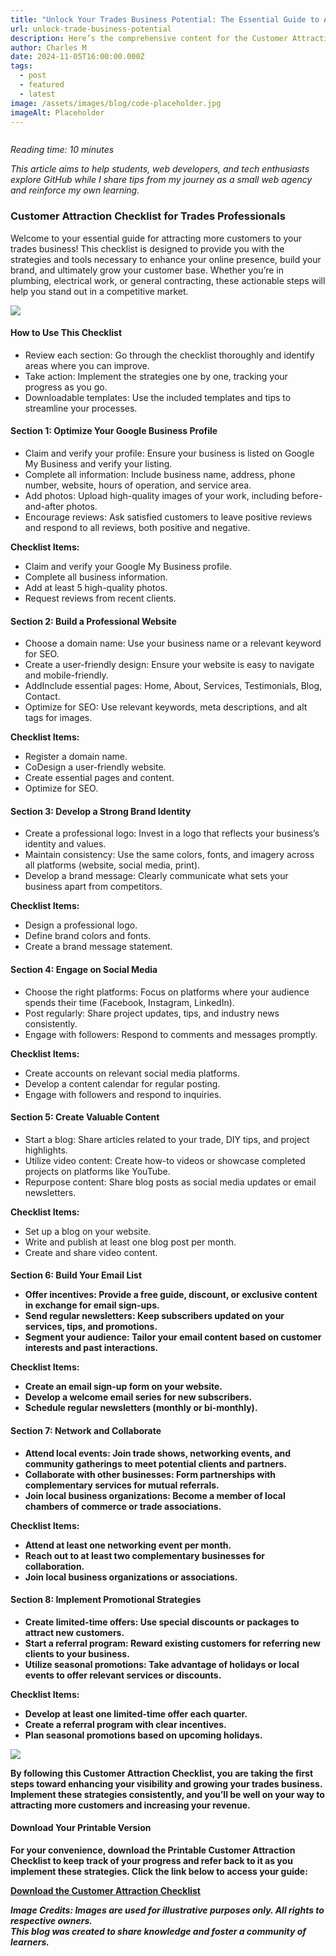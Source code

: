 ```yaml
---
title: "Unlock Your Trades Business Potential: The Essential Guide to Attracting More Customers"
url: unlock-trade-business-potential
description: Here’s the comprehensive content for the Customer Attraction Checklist lead magnet, designed specifically for trades professionals. This guide provides actionable insights and tools to help them attract more customers and grow their business.
author: Charles M
date: 2024-11-05T16:00:00.000Z
tags:
  - post
  - featured
  - latest
image: /assets/images/blog/code-placeholder.jpg
imageAlt: Placeholder
---
```

![]()

*Reading time: 10 minutes*

*This article aims to help students, web developers, and tech enthusiasts explore GitHub while I share tips from my journey as a small web agency and reinforce my own learning.*

<h3>Customer Attraction Checklist for Trades Professionals</h3>

Welcome to your essential guide for attracting more customers to your trades business! This checklist is designed to provide you with the strategies and tools necessary to enhance your online presence, build your brand, and ultimately grow your customer base. Whether you’re in plumbing, electrical work, or general contracting, these actionable steps will help you stand out in a competitive market.

<img src="/assets/images/blog/code-placeholder.jpg" />

<h4>How to Use This Checklist</h4>

<ul>
<li>Review each section: Go through the checklist thoroughly and identify areas where you can improve.</li>
<li>Take action: Implement the strategies one by one, tracking your progress as you go.</li>
<li>Downloadable templates: Use the included templates and tips to streamline your processes.</li>
</ul>

<h4>Section 1: Optimize Your Google Business Profile</h4>

<ul>
<li>Claim and verify your profile: Ensure your business is listed on Google My Business and verify your listing.</li>
<li>Complete all information: Include business name, address, phone number, website, hours of operation, and service area.</li>
<li>Add photos: Upload high-quality images of your work, including before-and-after photos.</li>
<li>Encourage reviews: Ask satisfied customers to leave positive reviews and respond to all reviews, both positive and negative.</li>
</ul>

**Checklist Items:**

<ul>
<li>Claim and verify your Google My Business profile.</li>
<li>Complete all business information.</li>
<li>Add at least 5 high-quality photos.</li>
<li>Request reviews from recent clients.</li>
</ul>

<h4>Section 2: Build a Professional Website</h4>

<ul>
<li>Choose a domain name: Use your business name or a relevant keyword for SEO.</li>
<li>Create a user-friendly design: Ensure your website is easy to navigate and mobile-friendly.</li>
<li>AddInclude essential pages: Home, About, Services, Testimonials, Blog, Contact.</li>
<li>Optimize for SEO: Use relevant keywords, meta descriptions, and alt tags for images.</li>
</ul>

**Checklist Items:**

<ul>
<li>Register a domain name.</li>
<li>CoDesign a user-friendly website.</li>
<li>Create essential pages and content.</li>
<li>Optimize for SEO.</li>
</ul>

<h4>Section 3: Develop a Strong Brand Identity</h4>

<ul>
<li>Create a professional logo: Invest in a logo that reflects your business’s identity and values.</li>
<li>Maintain consistency: Use the same colors, fonts, and imagery across all platforms (website, social media, print).</li>
<li>Develop a brand message: Clearly communicate what sets your business apart from competitors.</li>
</ul>

**Checklist Items:**

<ul>
<li>Design a professional logo.</li>
<li>Define brand colors and fonts.</li>
<li>Create a brand message statement.</li>
</ul>

<h4>Section 4: Engage on Social Media</h4>

<ul>
<li>Choose the right platforms: Focus on platforms where your audience spends their time (Facebook, Instagram, LinkedIn).</li>
<li>Post regularly: Share project updates, tips, and industry news consistently.</li>
<li>Engage with followers: Respond to comments and messages promptly.</li>
</ul>

**Checklist Items:**


<ul>
<li>Create accounts on relevant social media platforms.</li>
<li>Develop a content calendar for regular posting.</li>
<li>Engage with followers and respond to inquiries.</li>
</ul>

<h4>Section 5: Create Valuable Content</h4>

<ul>
<li>Start a blog: Share articles related to your trade, DIY tips, and project highlights.</li>
<li>Utilize video content: Create how-to videos or showcase completed projects on platforms like YouTube.</li>
<li>Repurpose content: Share blog posts as social media updates or email newsletters.</li>
</ul>



**Checklist Items:**

<ul>
<li>Set up a blog on your website.</li>
<li>Write and publish at least one blog post per month.</li>
<li>Create and share video content.</li>
</ul>

<h4>Section 6: Build Your Email List<h/4>

<ul>
<li>Offer incentives: Provide a free guide, discount, or exclusive content in exchange for email sign-ups.</li>
<li>Send regular newsletters: Keep subscribers updated on your services, tips, and promotions.</li>
<li>Segment your audience: Tailor your email content based on customer interests and past interactions.</li>
</ul>

**Checklist Items:**

<ul>
<li>Create an email sign-up form on your website.</li>
<li>Develop a welcome email series for new subscribers.</li>
<li>Schedule regular newsletters (monthly or bi-monthly).</li>
</ul>

<h4>Section 7: Network and Collaborate</h4>

<ul>
<li>Attend local events: Join trade shows, networking events, and community gatherings to meet potential clients and partners.</li>
<li>Collaborate with other businesses: Form partnerships with complementary services for mutual referrals.</li>
<li>Join local business organizations: Become a member of local chambers of commerce or trade associations.</li>
</ul>

**Checklist Items:**

<ul>
<li>Attend at least one networking event per month.</li>
<li>Reach out to at least two complementary businesses for collaboration.</li>
<li>Join local business organizations or associations.</li>
</ul>

<h4>Section 8: Implement Promotional Strategies</h4>

<ul>
<li>Create limited-time offers: Use special discounts or packages to attract new customers.</li>
<li>Start a referral program: Reward existing customers for referring new clients to your business.</li>
<li>Utilize seasonal promotions: Take advantage of holidays or local events to offer relevant services or discounts.</li>
</ul>

**Checklist Items:**

<ul>
<li>Develop at least one limited-time offer each quarter.</li>
<li>Create a referral program with clear incentives.</li>
<li>Plan seasonal promotions based on upcoming holidays.</li>
</ul>

<img src="/assets/images/blog/code-placeholder.jpg" />

By following this Customer Attraction Checklist, you are taking the first steps toward enhancing your visibility and growing your trades business. Implement these strategies consistently, and you’ll be well on your way to attracting more customers and increasing your revenue.

<h4>Download Your Printable Version</h4>

For your convenience, download the Printable Customer Attraction Checklist to keep track of your progress and refer back to it as you implement these strategies. Click the link below to access your guide:

<a href='/'>Download the Customer Attraction Checklist</a>

*Image Credits: Images are used for illustrative purposes only. All rights to respective owners.*\
*This blog was created to share knowledge and foster a community of learners.*
